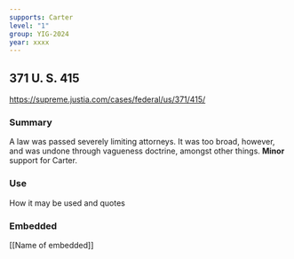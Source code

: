 ```yaml
---
supports: Carter
level: "1"
group: YIG-2024
year: xxxx
---
```

## 371 U. S. 415

https://supreme.justia.com/cases/federal/us/371/415/

### Summary

A law was passed severely limiting attorneys. It was too broad, however, and was undone through vagueness doctrine, amongst other things. **Minor** support for Carter.

### Use

How it may be used and quotes

### Embedded

[[Name of embedded]]